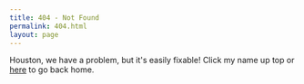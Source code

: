 ```yaml
---
title: 404 - Not Found
permalink: 404.html
layout: page
---
```

Houston, we have a problem, but it's easily fixable! Click my name up top or [here](/) to go back home.

